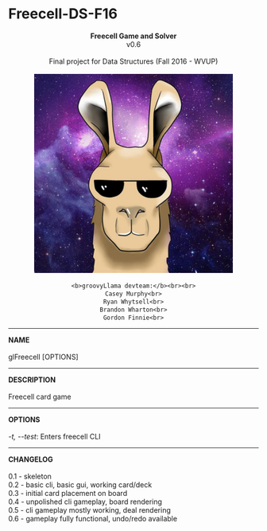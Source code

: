 # Freecell-DS-F16
<div align="center">
	<b>Freecell Game and Solver</b><br>
	v0.6<br><br>
	Final project for Data Structures (Fall 2016 - WVUP)<br><br>
	<img src="https://github.com/st01k/Freecell-DS-F16/blob/cDev/resources/images/groovyLlama.jpg?raw=true" alt="groovyLlama" height="400" width="400"><br>

	<b>groovyLlama devteam:</b><br><br>
	Casey Murphy<br>
	Ryan Whytsell<br>
	Brandon Wharton<br>
	Gordon Finnie<br>
</div>
<hr>
<b>NAME</b><br><br>
glFreecell [OPTIONS]
<hr>
<b>DESCRIPTION</b><br><br>
Freecell card game
<hr>
<b>OPTIONS</b><br><br>
<i>-t, --test</i>: Enters freecell CLI<br>
<hr>
<b>CHANGELOG</b><br><br>
0.1 -   skeleton<br>
0.2 -   basic cli, basic gui, working card/deck<br>
0.3 -   initial card placement on board<br>
0.4 -   unpolished cli gameplay, board rendering<br>
0.5 -   cli gameplay mostly working, deal rendering<br>
0.6 -		gameplay fully functional, undo/redo available<br>